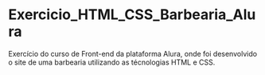 # Exercicio_HTML_CSS_Barbearia_Alura
 Exercício do curso de Front-end da plataforma Alura, onde foi desenvolvido o site de uma barbearia utilizando as técnologias HTML e CSS.
